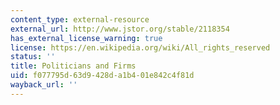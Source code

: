 ```yaml
---
content_type: external-resource
external_url: http://www.jstor.org/stable/2118354
has_external_license_warning: true
license: https://en.wikipedia.org/wiki/All_rights_reserved
status: ''
title: Politicians and Firms
uid: f077795d-63d9-428d-a1b4-01e842c4f81d
wayback_url: ''
---
```

